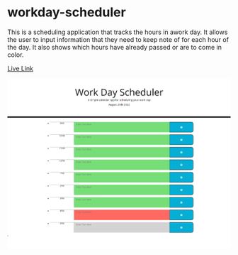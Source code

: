 # workday-scheduler
This is a scheduling application that tracks the hours in awork day. It allows the user to input information that they need to keep note of for each hour of the day. It also shows which hours have already passed or are to come in color.

[Live Link](https://kaelinpsalazar.github.io/workday-scheduler/)

![Screenshot](assets/images/Screenshot%202022-08-26%20164523.png)

